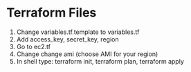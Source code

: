 # Terraform Files

1. Change variables.tf.template to variables.tf
1. Add access_key, secret_key, region
1. Go to ec2.tf
1. Change change ami (choose AMI for your region)
1. In shell type: terraform init, terraform plan, terraform apply